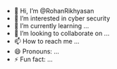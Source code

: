 - 👋 Hi, I’m @RohanRikhyasan
- 👀 I’m interested in cyber security
- 🌱 I’m currently learning ...
- 💞️ I’m looking to collaborate on ...
- 📫 How to reach me ...
- 😄 Pronouns: ...
- ⚡ Fun fact: ...

<!---
RohanRikhyasan/RohanRikhyasan is a ✨ special ✨ repository because its `README.md` (this file) appears on your GitHub profile.
You can click the Preview link to take a look at your changes.
--->
